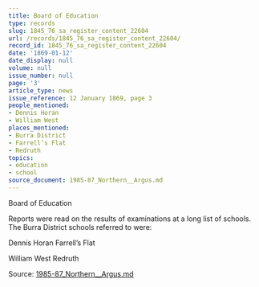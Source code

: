 ```yaml
---
title: Board of Education
type: records
slug: 1845_76_sa_register_content_22604
url: /records/1845_76_sa_register_content_22604/
record_id: 1845_76_sa_register_content_22604
date: '1869-01-12'
date_display: null
volume: null
issue_number: null
page: '3'
article_type: news
issue_reference: 12 January 1869, page 3
people_mentioned:
- Dennis Horan
- William West
places_mentioned:
- Burra District
- Farrell’s Flat
- Redruth
topics:
- education
- school
source_document: 1985-87_Northern__Argus.md
---
```


Board of Education

Reports were read on the results of examinations at a long list of schools.  The Burra District schools referred to were:

Dennis Horan	Farrell’s Flat

William West	Redruth

Source: [1985-87_Northern__Argus.md](/downloads/markdown/1985-87_Northern__Argus.md)
